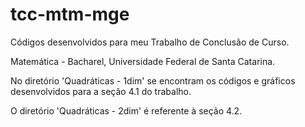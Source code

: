 # tcc-mtm-mge
 Códigos desenvolvidos para meu Trabalho de Conclusão de Curso.
 
 Matemática - Bacharel, Universidade Federal de Santa Catarina.

 No diretório 'Quadráticas - 1dim' se encontram os códigos e gráficos desenvolvidos
 para a seção 4.1 do trabalho.

 O diretório 'Quadráticas - 2dim' é referente à seção 4.2.
